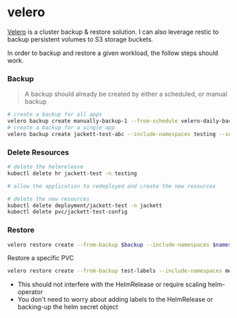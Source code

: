 # velero

[Velero](https://velero.io/) is a cluster backup & restore solution.  I can also leverage restic to backup persistent volumes to S3 storage buckets.

In order to backup and restore a given workload, the follow steps should work.

### Backup

> A backup should already be created by either a scheduled, or manual backup

```bash
# create a backup for all apps
velero backup create manually-backup-1 --from-schedule velero-daily-backup
# create a backup for a single app
velero backup create jackett-test-abc --include-namespaces testing --selector "app.kubernetes.io/instance=jackett-test" --wait
```

### Delete Resources

```bash
# delete the helmrelease
kubectl delete hr jackett-test -n testing

# allow the application to redeployed and create the new resources

# delete the new resources
kubectl delete deployment/jackett-test -n jackett
kubectl delete pvc/jackett-test-config
```

### Restore

```bash
velero restore create --from-backup $backup --include-namespaces $namespace --selector "app.kubernetes.io/instance=jackett-test" --wait
```

Restore a specific PVC
```bash
velero restore create --from-backup test-labels --include-namespaces media --selector "service=sonarr" --include-resources persistentvolumes --namespace-mappings media:testing-grounds --wait --show-labels
```

* This should not interfere with the HelmRelease or require scaling helm-operator
* You don't need to worry about adding labels to the HelmRelease or backing-up the helm secret object
